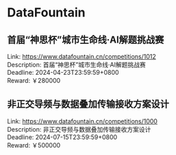 # DataFountain



## 首届“神思杯”城市生命线·AI解题挑战赛

Link: https://www.datafountain.cn/competitions/1012  
Description: 首届“神思杯”城市生命线·AI解题挑战赛  
Deadline: 2024-04-23T23:59:59+0800  
Reward: ￥280000  


## 非正交导频与数据叠加传输接收方案设计

Link: https://www.datafountain.cn/competitions/1000  
Description: 非正交导频与数据叠加传输接收方案设计  
Deadline: 2024-07-15T23:59:59+0800  
Reward: ￥500000  

